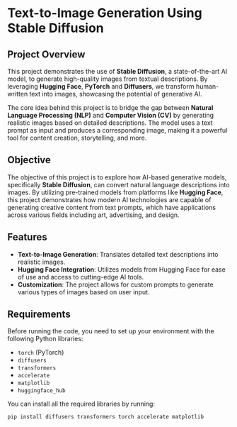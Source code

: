 # Text-to-Image Generation Using Stable Diffusion

## Project Overview

This project demonstrates the use of **Stable Diffusion**, a state-of-the-art AI model, to generate high-quality images from textual descriptions. By leveraging **Hugging Face**, **PyTorch** and **Diffusers**, we transform human-written text into images, showcasing the potential of generative AI. 

The core idea behind this project is to bridge the gap between **Natural Language Processing (NLP)** and **Computer Vision (CV)** by generating realistic images based on detailed descriptions. The model uses a text prompt as input and produces a corresponding image, making it a powerful tool for content creation, storytelling, and more.

## Objective

The objective of this project is to explore how AI-based generative models, specifically **Stable Diffusion**, can convert natural language descriptions into images. By utilizing pre-trained models from platforms like **Hugging Face**, this project demonstrates how modern AI technologies are capable of generating creative content from text prompts, which have applications across various fields including art, advertising, and design.

## Features

- **Text-to-Image Generation**: Translates detailed text descriptions into realistic images.
- **Hugging Face Integration**: Utilizes models from Hugging Face for ease of use and access to cutting-edge AI tools.
- **Customization**: The project allows for custom prompts to generate various types of images based on user input.

## Requirements

Before running the code, you need to set up your environment with the following Python libraries:

- `torch` (PyTorch)
- `diffusers`
- `transformers`
- `accelerate`
- `matplotlib`
- `huggingface_hub`

You can install all the required libraries by running:

```bash
pip install diffusers transformers torch accelerate matplotlib
